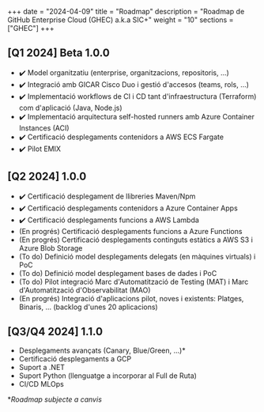 
+++
date         = "2024-04-09"
title        = "Roadmap"
description  = "Roadmap de GitHub Enterprise Cloud (GHEC) a.k.a SIC+"
weight      = "10"
sections    = ["GHEC"]
+++

## [Q1 2024] Beta 1.0.0​

- :heavy_check_mark: Model organitzatiu (enterprise, organitzacions, repositoris, ...)​
- :heavy_check_mark: Integració amb GICAR Cisco Duo i gestió d'accesos (teams, rols, ...)​
- :heavy_check_mark: Implementació workflows de CI i CD tant d'infraestructura (Terraform) com d'aplicació (Java, Node.js)​
- :heavy_check_mark: Implementació arquitectura self-hosted runners amb Azure Container Instances (ACI)​
- :heavy_check_mark: Certificació desplegaments contenidors a AWS ECS Fargate​
- :heavy_check_mark: Pilot EMIX​

## [Q2 2024] 1.0.0​

- :heavy_check_mark: Certificació desplegament de llibreries Maven/Npm​
- :heavy_check_mark: Certificació desplegaments contenidors a Azure Container Apps​
- :heavy_check_mark: Certificació desplegaments funcions a AWS Lambda
- (En progrés) Certificació desplegaments funcions a Azure Functions
- (En progrés) Certificació desplegaments continguts estàtics a AWS S3 i Azure Blob Storage​
- (To do) Definició model desplegaments delegats (en màquines virtuals) i PoC​
- (To do) Definició model desplegament bases de dades i PoC​
- (To do) Pilot integració Marc d'Automatització de Testing (MAT) i Marc d'Automatització d'Observabilitat (MAO)​
- (En progrés) Integració d'aplicacions pilot, noves i existents: Platges, Binaris, ... (backlog d'unes 20 aplicacions)​

## [Q3/Q4 2024] 1.1.0​

- Desplegaments avançats (Canary, Blue/Green, ...)*​
- Certificació desplegaments a GCP​
- Suport a .NET​
- Suport Python (llenguatge a incorporar al Full de Ruta)​
- CI/CD MLOps


*_Roadmap subjecte a canvis_